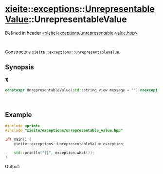 # [xieite](../../../../../../xieite.md)\:\:[exceptions](../../../../../../exceptions.md)\:\:[UnrepresentableValue](../../../../unrepresentable_value.md)\:\:UnrepresentableValue
Defined in header [<xieite/exceptions/unrepresentable_value.hpp>](../../../../../../../include/xieite/exceptions/unrepresentable_value.hpp)

&nbsp;

Constructs a `xieite::exceptions::UnrepresentableValue`.

## Synopsis
#### 1)
```cpp
constexpr UnrepresentableValue(std::string_view message = "") noexcept;
```

&nbsp;

## Example
```cpp
#include <print>
#include "xieite/exceptions/unrepresentable_value.hpp"

int main() {
    xieite::exceptions::UnrepresentableValue exception;

    std::println("{}", exception.what());
}
```
Output:
```

```
